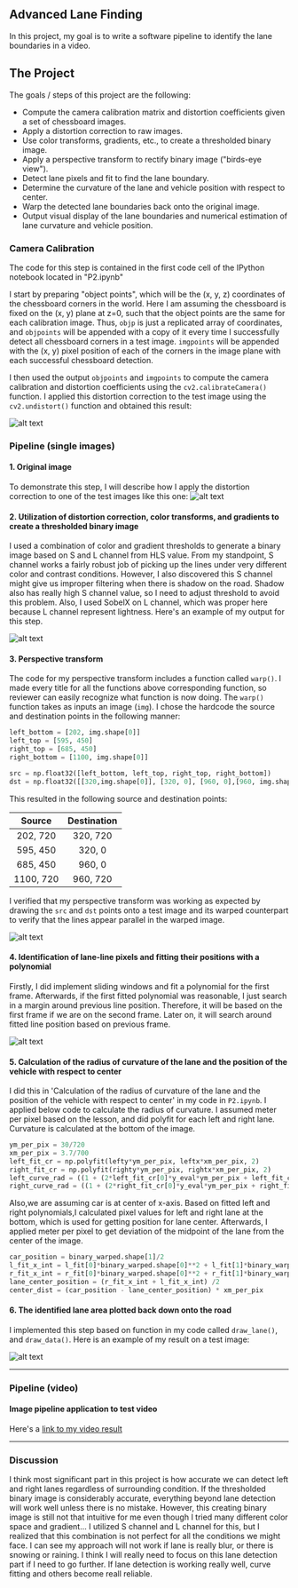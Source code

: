## Advanced Lane Finding

In this project, my goal is to write a software pipeline to identify the lane boundaries in a video. 



The Project
---

The goals / steps of this project are the following:

* Compute the camera calibration matrix and distortion coefficients given a set of chessboard images.
* Apply a distortion correction to raw images.
* Use color transforms, gradients, etc., to create a thresholded binary image.
* Apply a perspective transform to rectify binary image ("birds-eye view").
* Detect lane pixels and fit to find the lane boundary.
* Determine the curvature of the lane and vehicle position with respect to center.
* Warp the detected lane boundaries back onto the original image.
* Output visual display of the lane boundaries and numerical estimation of lane curvature and vehicle position.

[//]: # (Image References)

[image1]: ./output_images/CameraCalibration.png "Undistorted"
[image2]: ./test_images/test2.jpg "Road Transformed"
[image3]: ./output_images/Color_Gradient_Threshold.png "Binary Example"
[image4]: ./output_images/warped_straight_line.png "Warp Example"
[image5]: ./output_images/Identify_laneline_pixels_polyfit.png "Fit Visual"
[image6]: ./output_images/result_plotted_ontheroad.png "Output"
[video1]: ./project_video_output.mp4 "Video"


### Camera Calibration

The code for this step is contained in the first code cell of the IPython notebook located in "P2.ipynb" 

I start by preparing "object points", which will be the (x, y, z) coordinates of the chessboard corners in the world. Here I am assuming the chessboard is fixed on the (x, y) plane at z=0, such that the object points are the same for each calibration image.  Thus, `objp` is just a replicated array of coordinates, and `objpoints` will be appended with a copy of it every time I successfully detect all chessboard corners in a test image.  `imgpoints` will be appended with the (x, y) pixel position of each of the corners in the image plane with each successful chessboard detection.  

I then used the output `objpoints` and `imgpoints` to compute the camera calibration and distortion coefficients using the `cv2.calibrateCamera()` function.  I applied this distortion correction to the test image using the `cv2.undistort()` function and obtained this result: 

![alt text][image1]

### Pipeline (single images)

#### 1. Original image

To demonstrate this step, I will describe how I apply the distortion correction to one of the test images like this one:
![alt text][image2]

#### 2. Utilization of distortion correction, color transforms, and gradients to create a thresholded binary image

I used a combination of color and gradient thresholds to generate a binary image based on S and L channel from HLS value.
From my standpoint, S channel works a fairly robust job of picking up the lines under very different color and contrast conditions. However, I also discovered this S channel might give us improper filtering when there is shadow on the road. Shadow also has really high S channel value, so I need to adjust threshold to avoid this problem. Also, I used SobelX on L channel, which was proper here because L channel represent lightness. Here's an example of my output for this step.  

![alt text][image3]

#### 3. Perspective transform

The code for my perspective transform includes a function called `warp()`. I made every title for all the functions above corresponding function, so reviewer can easily recognize what function is now doing.  The `warp()` function takes as inputs an image (`img`).  I chose the hardcode the source and destination points in the following manner:

```python
left_bottom = [202, img.shape[0]]
left_top = [595, 450]
right_top = [685, 450]
right_bottom = [1100, img.shape[0]]

src = np.float32([left_bottom, left_top, right_top, right_bottom])
dst = np.float32([[320,img.shape[0]], [320, 0], [960, 0],[960, img.shape[0]]])
```

This resulted in the following source and destination points:

| Source        | Destination   | 
|:-------------:|:-------------:| 
| 202, 720      | 320, 720      | 
| 595, 450      | 320, 0        |
| 685, 450      | 960, 0        |
| 1100, 720     | 960, 720      |

I verified that my perspective transform was working as expected by drawing the `src` and `dst` points onto a test image and its warped counterpart to verify that the lines appear parallel in the warped image.

![alt text][image4]

#### 4. Identification of lane-line pixels and fitting their positions with a polynomial

Firstly, I did implement sliding windows and fit a polynomial for the first frame. Afterwards, if the first fitted polynomial was reasonable, I just search in a margin around previous line position. Therefore, it will be based on the first frame if we are on the second frame. Later on, it will search around fitted line position based on previous frame.

![alt text][image5]

#### 5. Calculation of the radius of curvature of the lane and the position of the vehicle with respect to center

I did this in 'Calculation of the radius of curvature of the lane and the position of the vehicle with respect to center' in my code in  `P2.ipynb`.
I applied below code to calculate the radius of curvature. I assumed meter per pixel based on the lesson, and did polyfit for each left and right lane.
Curvature is calculated at the bottom of the image.
```python
ym_per_pix = 30/720
xm_per_pix = 3.7/700
left_fit_cr = np.polyfit(lefty*ym_per_pix, leftx*xm_per_pix, 2)
right_fit_cr = np.polyfit(righty*ym_per_pix, rightx*xm_per_pix, 2)
left_curve_rad = ((1 + (2*left_fit_cr[0]*y_eval*ym_per_pix + left_fit_cr[1])**2)**1.5) / np.absolute(2*left_fit_cr[0])
right_curve_rad = ((1 + (2*right_fit_cr[0]*y_eval*ym_per_pix + right_fit_cr[1])**2)**1.5) / np.absolute(2*right_fit_cr[0])
```
Also,we are assuming car is  at center of x-axis. Based on fitted left and right polynomials,I calculated pixel values for left and right lane at the bottom, which is used for getting position for lane center. Afterwards, I applied meter per pixel to get deviation of the midpoint of the lane from the center of the image. 
```python
car_position = binary_warped.shape[1]/2
l_fit_x_int = l_fit[0]*binary_warped.shape[0]**2 + l_fit[1]*binary_warped.shape[0] + l_fit[2]
r_fit_x_int = r_fit[0]*binary_warped.shape[0]**2 + r_fit[1]*binary_warped.shape[0] + r_fit[2]
lane_center_position = (r_fit_x_int + l_fit_x_int) /2
center_dist = (car_position - lane_center_position) * xm_per_pix
```

#### 6. The identified lane area plotted back down onto the road

I implemented this step based on function in my code called `draw_lane()`, and `draw_data()`.  Here is an example of my result on a test image:

![alt text][image6]

---

### Pipeline (video)

#### Image pipeline application to test video

Here's a [link to my video result](./project_video_output.mp4)

---

### Discussion

I think most significant part in this project is how accurate we can detect left and right lanes regardless of surrounding condition. If the thresholded binary image is considerably accurate, everything beyond lane detection will work well unless there is no mistake.
However, this creating binary image is still not that intuitive for me even though I tried many different color space and gradient...
I utilized S channel and L channel for this, but I realized that this combination is not perfect for all the conditions we might face.
I can see my approach will not work if lane is really blur, or there is snowing or raining.  I think I will really need to focus on this lane detection part if I need to go further. If lane detection is working really well, curve fitting and others become reall reliable.
